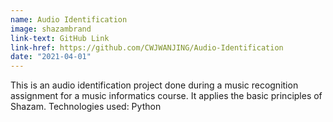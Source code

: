 ```yaml
---
name: Audio Identification
image: shazambrand
link-text: GitHub Link
link-href: https://github.com/CWJWANJING/Audio-Identification
date: "2021-04-01"
---
```


This is an audio identification project done during a music recognition assignment for a music informatics course. It applies the basic principles of Shazam. Technologies used: Python